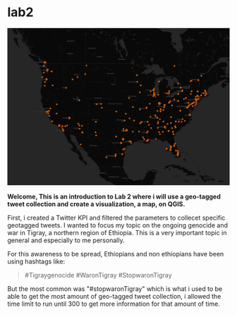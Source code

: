 # lab2
![alt text](https://github.com/febeng16/lab2/blob/main/image/lab2-map-image.png)

**Welcome, This is an introduction to Lab 2 where i will use a geo-tagged tweet collection and create a visualization, a map, on QGIS.**

First, i created a Twitter KPI and filtered the parameters to collecet specific geotagged tweets. I wanted to focus my topic on the ongoing genocide and war in Tigray, a northern region of Ethiopia. This is a very important topic in general and especially to me personally. 

For this awareness to be spread, Ethiopians and non ethiopians have been using hashtags like: 

> #Tigraygenocide
> #WaronTigray
> #StopwaronTigray


But the most common was "#stopwaronTigray" which is what i used to be able to get the most amount of geo-tagged tweet collection, i allowed the time limit to run until 300 to get more information for that amount of time. 



